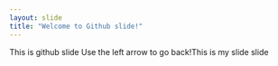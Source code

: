 ```yaml
---
layout: slide
title: "Welcome to Github slide!"
---
```

This is github slide
Use the left arrow to go back!This is my slide slide
